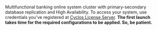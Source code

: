 Multifunctional banking online system cluster with primary-secondary database replication and High Availability.
  To access your system, use credentials you've registered at [Cyclos License Server](https://license.cyclos.org/app/guest/register).
  **The first launch takes time for the required configurations to be applied. So, be patient.**
